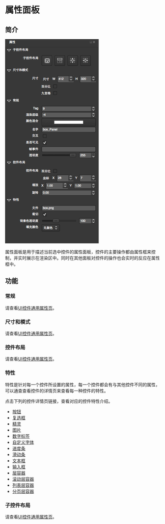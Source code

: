 # 属性面板

## 简介

![](./res/properties_mian_panel.png)

属性面板是用于描述当前选中控件的属性面板，控件的主要操作都由属性框来控制，并实时展示在渲染区中。同时在其他面板对控件的操作也会实时的反应在属性框中。

## 功能
### 常规



请查看[UI控件通用属性页](3-3-16UIEditor-General-Property.md)。
### 尺寸和模式


请查看[UI控件通用属性页](3-3-16UIEditor-General-Property.md)。


### 控件布局



请查看[UI控件通用属性页](3-3-16UIEditor-General-Property.md)。

### 特性



特性是针对每一个控件所设置的属性，每一个控件都会有与其他控件不同的属性，可以通查查看控件的详情页来查看每一种控件的特性。

点击下列的控件详情页链接，查看对应的控件特性介绍。

* [按钮]()
* [复选框]()
* [精灵]()
* [图片]()
* [数字标签]()
* [自定义字体]()
* [进度条]()
* [滑动条]()
* [文本框]()
* [输入框]()
* [层容器]()
* [滚动层容器]()
* [列表层容器]()
* [分页层容器]()


### 子控件布局



请查看[UI控件通用属性页](3-3-16UIEditor-General-Property.md)。
